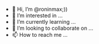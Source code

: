 - 👋 Hi, I’m @roninmax;))
- 👀 I’m interested in ...
- 🌱 I’m currently learning ...
- 💞️ I’m looking to collaborate on ...
- 📫 How to reach me ...

<!---
roninmax/roninmax is a ✨ special ✨ repository because its `README.md` (this file) appears on your GitHub profile.
You can click the Preview link to take a look at your changes.
--->
